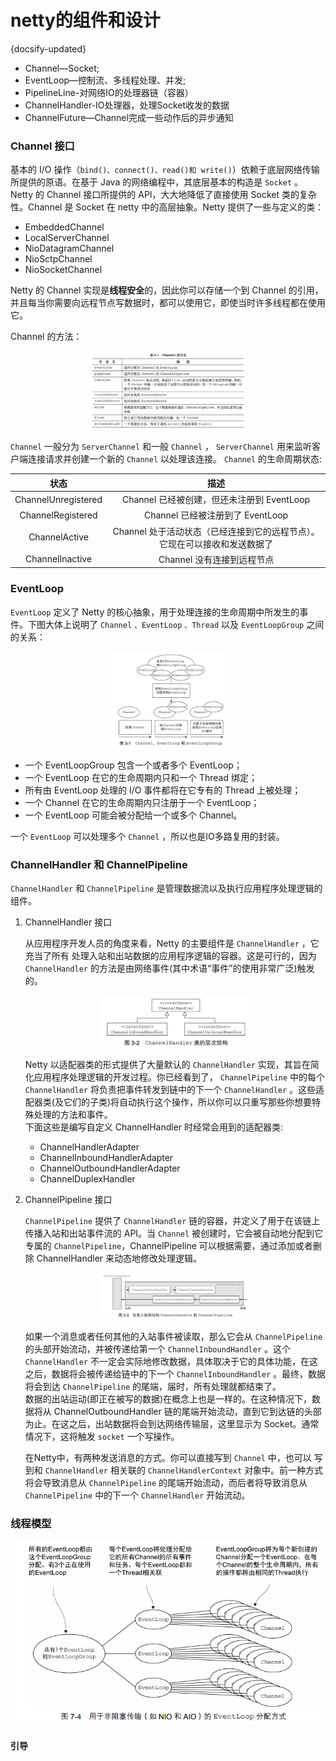 # netty的组件和设计
{docsify-updated}

+ Channel—Socket;
+ EventLoop—控制流、多线程处理、并发;
+ PipelineLine-对网络IO的处理器链（容器）
+ ChannelHandler-IO处理器，处理Socket收发的数据
+ ChannelFuture—Channel完成一些动作后的异步通知

### Channel 接口
基本的 I/O 操作（`bind()、connect()、read()和 write()`）依赖于底层网络传输所提供的原语。在基于 Java 的网络编程中，其底层基本的构造是 `Socket` 。Netty 的 Channel 接口所提供的 API，大大地降低了直接使用 Socket 类的复杂性。Channel 是 Socket 在 netty 中的高层抽象。Netty 提供了一些与定义的类：
+ EmbeddedChannel
+ LocalServerChannel
+ NioDatagramChannel
+ NioSctpChannel
+ NioSocketChannel

Netty 的 Channel 实现是**线程安全**的，因此你可以存储一个到 Channel 的引用，并且每当你需要向远程节点写数据时，都可以使用它，即使当时许多线程都在使用它。

Channel 的方法：
<center><img src="pics/channel.jpg" width="50%"></center>

`Channel` 一般分为 `ServerChannel` 和一般 `Channel` ， `ServerChannel` 用来监听客户端连接请求并创建一个新的 `Channel` 以处理该连接。 `Channel` 的生命周期状态:

|        状态         |                             描述                             |
| :-----------------: | :----------------------------------------------------------: |
| ChannelUnregistered |          Channel 已经被创建，但还未注册到 EventLoop          |
|  ChannelRegistered  |               Channel 已经被注册到了 EventLoop               |
|    ChannelActive    | Channel 处于活动状态（已经连接到它的远程节点）。它现在可以接收和发送数据了 |
|   ChannelInactive   |                  Channel 没有连接到远程节点                  |

### EventLoop
`EventLoop` 定义了 Netty 的核心抽象，用于处理连接的生命周期中所发生的事件。下图大体上说明了 `Channel` `、EventLoop` `、Thread` 以及 `EventLoopGroup` 之间的关系：

<center><img src="pics/event-loop.jpg" width="40%"></center>

+ 一个 EventLoopGroup 包含一个或者多个 EventLoop；
+ 一个 EventLoop 在它的生命周期内只和一个 Thread 绑定；
+ 所有由 EventLoop 处理的 I/O 事件都将在它专有的 Thread 上被处理；
+  一个 Channel 在它的生命周期内只注册于一个 EventLoop；
+  一个 EventLoop 可能会被分配给一个或多个 Channel。

一个 `EventLoop` 可以处理多个 `Channel` ，所以也是IO多路复用的封装。

### ChannelHandler 和 ChannelPipeline
`ChannelHandler` 和 `ChannelPipeline` 是管理数据流以及执行应用程序处理逻辑的组件。

1. ChannelHandler 接口

	从应用程序开发人员的角度来看，Netty 的主要组件是 `ChannelHandler` ，它充当了所有 处理入站和出站数据的应用程序逻辑的容器。这是可行的，因为 `ChannelHandler` 的方法是由网络事件(其中术语“事件”的使用非常广泛)触发的。
	<center><img src="pics/channel-handler.jpg" width="50%" ></center>

	Netty 以适配器类的形式提供了大量默认的 `ChannelHandler` 实现，其旨在简化应用程序处理逻辑的开发过程。你已经看到了， `ChannelPipeline` 中的每个 `ChannelHandler` 将负责把事件转发到链中的下一个 `ChannelHandler` 。这些适配器类(及它们的子类)将自动执行这个操作，所以你可以只重写那些你想要特殊处理的方法和事件。  
	下面这些是编写自定义 ChannelHandler 时经常会用到的适配器类:
    + ChannelHandlerAdapter
    + ChannelInboundHandlerAdapter 
    + ChannelOutboundHandlerAdapter
    + ChannelDuplexHandler

2. ChannelPipeline 接口

	`ChannelPipeline` 提供了 `ChannelHandler` 链的容器，并定义了用于在该链上传播入站和出站事件流的 API。当 `Channel` 被创建时，它会被自动地分配到它专属的 `ChannelPipeline`，ChannelPipeline 可以根据需要，通过添加或者删除 ChannelHandler 来动态地修改处理逻辑。
	<center><img src="pics/channel-pipeline.jpg" width="50%" ></center>

	如果一个消息或者任何其他的入站事件被读取，那么它会从 `ChannelPipeline` 的头部开始流动，并被传递给第一个 `ChannelInboundHandler` 。这个 `ChannelHandler` 不一定会实际地修改数据，具体取决于它的具体功能，在这之后，数据将会被传递给链中的下一个 `ChannelInboundHandler` 。最终，数据将会到达 `ChannelPipeline` 的尾端，届时，所有处理就都结束了。  
	数据的出站运动(即正在被写的数据)在概念上也是一样的。在这种情况下，数据将从 ChannelOutboundHandler 链的尾端开始流动，直到它到达链的头部为止。在这之后，出站数据将会到达网络传输层，这里显示为 Socket。通常情况下，这将触发 `socket` 一个写操作。

	在Netty中，有两种发送消息的方式。你可以直接写到 `Channel` 中，也可以 写到和 `ChannelHandler` 相关联的 `ChannelHandlerContext` 对象中。前一种方式将会导致消息从 `ChannelPipeline` 的尾端开始流动，而后者将导致消息从 `ChannelPipeline` 中的下一个 `ChannelHandler` 开始流动。

### 线程模型

<center><img src="pics/netty_thread_model.png" alt=""></center>




#### 引导